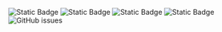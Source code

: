 ![Static Badge](https://img.shields.io/badge/blacklists-60-000000) ![Static Badge](https://img.shields.io/badge/blacklisted-2718784-cc0000) ![Static Badge](https://img.shields.io/badge/whitelisted-2244-00CC00) ![Static Badge](https://img.shields.io/badge/streaming_blacklist-28107-000000) ![GitHub issues](https://img.shields.io/github/issues/fabriziosalmi/blacklists)
